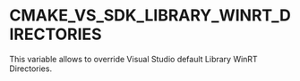   

# CMAKE_VS_SDK_LIBRARY_WINRT_DIRECTORIES  
This variable allows to override Visual Studio default Library WinRT
Directories.  

